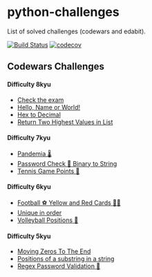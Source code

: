 # python-challenges
List of solved challenges (codewars and edabit).


[![Build Status](https://github.com/aleattene/python_challenges/actions/workflows/python-app.yml/badge.svg?branch=main)](https://github.com/aleattene/python_challenges/actions/workflows/python-app.yml)
[![codecov](https://codecov.io/gh/aleattene/python_challenges/branch/main/graph/badge.svg?token=KP4Y0KB6E4)](https://codecov.io/gh/aleattene/python_challenges)


## Codewars Challenges
#### Difficulty 8kyu
- [Check the exam](https://github.com/aleattene/python_challenges/tree/main/codewars/difficulty_level_8_kyu/check_the_exam)
- [Hello, Name or World!](https://github.com/aleattene/python_challenges/tree/main/codewars/difficulty_level_8_kyu/hello_name_or_world)
- [Hex to Decimal](https://github.com/aleattene/python_challenges/tree/main/codewars/difficulty_level_8_kyu/hex_to_decimal)
- [Return Two Highest Values in List](https://github.com/aleattene/python_challenges/tree/main/codewars/difficulty_level_8_kyu/return_two_highest_values_in_list)


#### Difficulty 7kyu
- [Pandemia 🌡️](https://github.com/aleattene/python_challenges/tree/main/codewars/difficulty_level_7_kyu/pandemia)
- [Password Check 🔐 Binary to String](https://github.com/aleattene/python_challenges/tree/main/codewars/difficulty_level_7_kyu/password_check_binary_to_string)
- [Tennis Game Points 🎾](https://github.com/aleattene/python_challenges/tree/main/codewars/difficulty_level_7_kyu/tennis_game_points#tennis-game-points-)


#### Difficulty 6kyu
- [Football ⚽ Yellow and Red Cards 📒📕](https://github.com/aleattene/python_challenges/tree/main/codewars/difficulty_level_6kyu/football_yellow_and_red_cards)
- [Unique in order](https://github.com/aleattene/python_challenges/tree/main/codewars/difficulty_level_6kyu/unique_in_order)
- [Volleyball Positions 🏐](https://github.com/aleattene/python_challenges/tree/main/codewars/difficulty_level_6kyu/volleyball_positions)


#### Difficulty 5kyu
- [Moving Zeros To The End](https://github.com/aleattene/python_challenges/tree/main/codewars/difficulty_level_5_kyu/moving_zeros_to_the_end)
- [Positions of a substring in a string](https://github.com/aleattene/python_challenges/tree/main/codewars/difficulty_level_5_kyu/positions_of_a_substring_in_a_string)
- [Regex Password Validation 🔑](https://github.com/aleattene/python_challenges/tree/main/codewars/difficulty_level_5_kyu/regex_password_validation)



